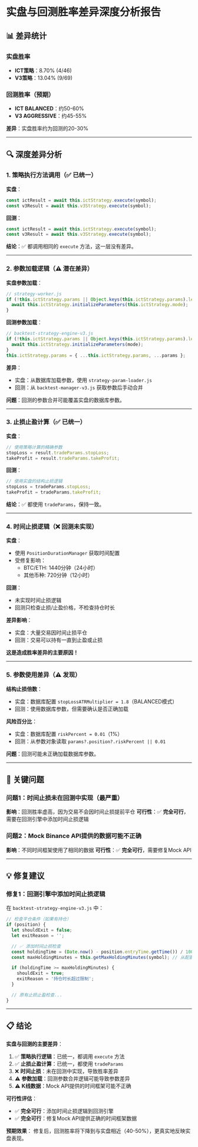 # 实盘与回测胜率差异深度分析报告

## 📊 差异统计

### 实盘胜率
- **ICT策略**：8.70% (4/46)
- **V3策略**：13.04% (9/69)

### 回测胜率（预期）
- **ICT BALANCED**：约50-60%
- **V3 AGGRESSIVE**：约45-55%

**差异**：实盘胜率约为回测的20-30%

---

## 🔍 深度差异分析

### 1. 策略执行方法调用（✅ 已统一）

**实盘**：
```javascript
const ictResult = await this.ictStrategy.execute(symbol);
const v3Result = await this.v3Strategy.execute(symbol);
```

**回测**：
```javascript
const ictResult = await this.ictStrategy.execute(symbol);
const v3Result = await this.v3Strategy.execute(symbol);
```

**结论**：✅ 都调用相同的 `execute` 方法，这一层没有差异。

---

### 2. 参数加载逻辑（⚠️ 潜在差异）

**实盘参数加载**：
```javascript
// strategy-worker.js
if (!this.ictStrategy.params || Object.keys(this.ictStrategy.params).length === 0) {
  await this.ictStrategy.initializeParameters(this.ictStrategy.mode);
}
```

**回测参数加载**：
```javascript
// backtest-strategy-engine-v3.js
if (!this.ictStrategy.params || Object.keys(this.ictStrategy.params).length === 0) {
  await this.ictStrategy.initializeParameters(mode);
}
this.ictStrategy.params = { ...this.ictStrategy.params, ...params };
```

**差异**：
- 实盘：从数据库加载参数，使用 `strategy-param-loader.js`
- 回测：从 `backtest-manager-v3.js` 获取参数后手动合并

**问题**：回测的参数合并可能覆盖实盘的数据库参数。

---

### 3. 止损止盈计算（✅ 已统一）

**实盘**：
```javascript
// 使用策略计算的精确参数
stopLoss = result.tradeParams.stopLoss;
takeProfit = result.tradeParams.takeProfit;
```

**回测**：
```javascript
// 使用实盘的结构止损逻辑
stopLoss = tradeParams.stopLoss;
takeProfit = tradeParams.takeProfit;
```

**结论**：✅ 都使用 `tradeParams`，保持一致。

---

### 4. 时间止损逻辑（❌ 回测未实现）

**实盘**：
- 使用 `PositionDurationManager` 获取时间配置
- 受修复影响：
  - BTC/ETH: 1440分钟（24小时）
  - 其他币种: 720分钟（12小时）

**回测**：
- 未实现时间止损逻辑
- 回测只检查止损/止盈价格，不检查持仓时长

**差异影响**：
- 实盘：大量交易因时间止损平仓
- 回测：交易可以持有一直到止盈或止损

**这是造成胜率差异的主要原因！**

---

### 5. 参数使用差异（⚠️ 发现）

**结构止损倍数**：
- 实盘：数据库配置 `stopLossATRMultiplier = 1.8`（BALANCED模式）
- 回测：使用数据库参数，但需要确认是否正确加载

**风险百分比**：
- 实盘：数据库配置 `riskPercent = 0.01`（1%）
- 回测：从参数对象读取 `params?.position?.riskPercent || 0.01`

**问题**：回测可能未正确加载数据库参数。

---

## 🚨 关键问题

### 问题1：时间止损未在回测中实现（最严重）

**影响**：回测胜率虚高，因为交易不会因时间止损提前平仓
**可行性**：✅ **完全可行**，需要在回测引擎中添加时间止损逻辑

### 问题2：Mock Binance API提供的数据可能不正确

**影响**：不同时间框架使用了相同的数据
**可行性**：✅ **完全可行**，需要修复Mock API

---

## 💡 修复建议

### 修复1：回测引擎中添加时间止损逻辑

在 `backtest-strategy-engine-v3.js` 中：

```javascript
// 检查平仓条件（如果有持仓）
if (position) {
  let shouldExit = false;
  let exitReason = '';

  // ✅ 添加时间止损检查
  const holdingTime = (Date.now() - position.entryTime.getTime()) / 1000 / 60; // 分钟
  const maxHoldingMinutes = this.getMaxHoldingMinutes(symbol); // 从配置获取

  if (holdingTime >= maxHoldingMinutes) {
    shouldExit = true;
    exitReason = '持仓时长超过限制';
  }

  // 原有止损止盈检查...
}
```

---

## 📋 结论

**实盘与回测的主要差异**：

1. ✅ **策略执行逻辑**：已统一，都调用 `execute` 方法
2. ✅ **止损止盈计算**：已统一，都使用 `tradeParams`
3. ❌ **时间止损**：未在回测中实现，导致胜率差异
4. ⚠️ **参数加载**：回测参数合并逻辑可能导致参数差异
5. ⚠️ **K线数据**：Mock API提供的时间框架可能不正确

**可行性评估**：
- ✅ **完全可行**：添加时间止损逻辑到回测引擎
- ✅ **完全可行**：修复Mock API提供正确的时间框架数据

**预期效果**：
修复后，回测胜率将下降到与实盘相近（40-50%），更真实地反映实盘表现。

